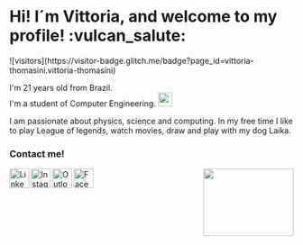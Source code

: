 <h1>Hi! I´m Vittoria, and welcome to my profile! :vulcan_salute:</h1>
![visitors](https://visitor-badge.glitch.me/badge?page_id=vittoria-thomasini.vittoria-thomasini)

I'm 21 years old from Brazil.</br>
I'm a student of Computer Engineering. <img src="https://media.giphy.com/media/SUEN0j6R09jeEriEWr/giphy.gif" width="25"> 

I am passionate about physics, science and computing. In my free time I like to play League of legends, watch movies, draw and play with my dog Laika.

<h3>Contact me!</h3>

<a target="_blank" href="https://www.linkedin.com/in/vittoria-thomasini">
  <img align="left" alt="Linkedin" width="35px" src="https://cdn.jsdelivr.net/npm/simple-icons@v3/icons/linkedin.svg" />
</a>
<a target="_blank" href="https://www.instagram.com/vittoria-thomasini/">
  <img align="left" alt="Instagram" width="35px" src="https://cdn.jsdelivr.net/npm/simple-icons@v3/icons/instagram.svg" />
</a>
<a target="_blank" href="mailto:vittoriathomasini@hotmail.com">
  <img align="left" alt="Outlook" width="35px" src="https://cdn.jsdelivr.net/npm/simple-icons@v3/icons/microsoftoutlook.svg" />
</a>
<a target="_blank" href="https://fb.com/vittoriathomasini">
  <img align="left" alt="Facebook" width="35px" src="https://cdn.jsdelivr.net/npm/simple-icons@v3/icons/facebook.svg" />
</a>
<img align="right" src="https://media.giphy.com/media/qP2YwW2BpB2K0qMjMk/giphy.gif" width="160" height="120" />
